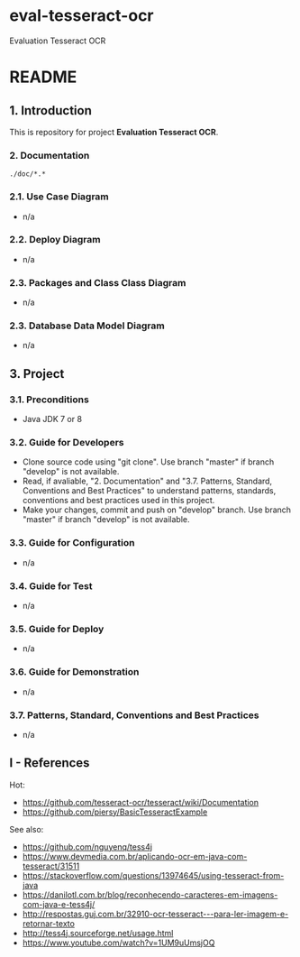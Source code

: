 # eval-tesseract-ocr
Evaluation Tesseract OCR

# README #


## 1. Introduction ##

This is repository for project **Evaluation Tesseract OCR**.

### 2. Documentation ###

```image-file
./doc/*.*
```

### 2.1. Use Case Diagram ###

* n/a


### 2.2. Deploy Diagram ###

* n/a


### 2.3. Packages and Class Class Diagram ###

* n/a


### 2.3. Database Data Model Diagram ###

* n/a

## 3. Project ##

### 3.1. Preconditions ###

* Java JDK 7 or 8


### 3.2. Guide for Developers ###

* Clone source code using "git clone". Use branch "master" if branch "develop" is not available.
* Read, if avaliable, "2. Documentation"  and "3.7. Patterns, Standard, Conventions and Best Practices" to understand patterns, standards, conventions and best practices used in this project.
* Make your changes, commit and push on "develop" branch. Use branch "master" if branch "develop" is not available.


### 3.3. Guide for Configuration ###

* n/a


### 3.4. Guide for Test ###

* n/a


### 3.5. Guide for Deploy ###

* n/a


### 3.6. Guide for Demonstration ###

* n/a


### 3.7. Patterns, Standard, Conventions and Best Practices ###

* n/a


## I - References ##

Hot:
* https://github.com/tesseract-ocr/tesseract/wiki/Documentation
* https://github.com/piersy/BasicTesseractExample

See also:
* https://github.com/nguyenq/tess4j
* https://www.devmedia.com.br/aplicando-ocr-em-java-com-tesseract/31511
* https://stackoverflow.com/questions/13974645/using-tesseract-from-java
* https://danilotl.com.br/blog/reconhecendo-caracteres-em-imagens-com-java-e-tess4j/
* http://respostas.guj.com.br/32910-ocr-tesseract---para-ler-imagem-e-retornar-texto
* http://tess4j.sourceforge.net/usage.html
* https://www.youtube.com/watch?v=1UM9uUmsjOQ
